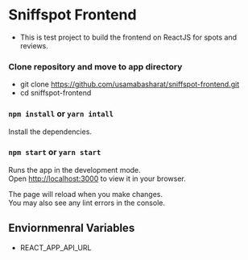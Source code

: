 # Sniffspot Frontend

- This is test project to build the frontend on ReactJS for spots and reviews.

### Clone repository and move to app directory

- git clone https://github.com/usamabasharat/sniffspot-frontend.git
- cd sniffspot-frontend

### `npm install` or `yarn intall`

Install the dependencies.

### `npm start` or `yarn start`

Runs the app in the development mode.\
Open [http://localhost:3000](http://localhost:3000) to view it in your browser.

The page will reload when you make changes.\
You may also see any lint errors in the console.

## Enviornmenral Variables

- REACT_APP_API_URL
